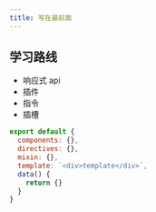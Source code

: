 ```yaml
---
title: 写在最前面
---
```


## 学习路线

- 响应式 api
- 插件
- 指令
- 插槽

```js
export default {
  components: {},
  directives: {},
  mixin: {},
  template: `<div>template</div>`,
  data() {
    return {}
  }
}
```
